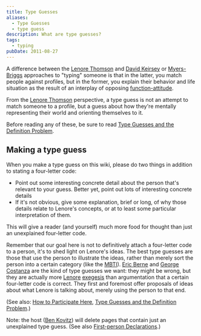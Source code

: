 ```yaml
---
title: Type Guesses
aliases:
  - Type Guesses
  - type guess
description: What are type guesses?
tags:
  - typing
pubDate: 2011-08-27
---
```


A difference between the [Lenore Thomson](/wiki/main/typologists/lenore-thomson) and [David Keirsey](/wiki/main/typologists/david-keirsey) or [Myers-Briggs](/wiki/main/typologists/myers-briggs) approaches to "typing" someone is that in the latter, you match people against profiles, but in the former, you explain their behavior and life situation as the result of an interplay of opposing [function-attitude](/wiki/main/fundamentals/function-attitude).

From the [Lenore Thomson](/wiki/main/typologists/lenore-thomson) perspective, a type guess is not an attempt to match someone to a profile, but a guess about how they're mentally representing their world and orienting themselves to it.

Before reading any of these, be sure to read [Type Guesses and the Definition Problem](/wiki/typing/type-guesses-and-the-definition-problem).

## Making a type guess

When you make a type guess on this wiki, please do two things in addition to stating a four-letter code:

- Point out some interesting concrete detail about the person that's relevant to your guess. Better yet, point out lots of interesting concrete details
- If it's not obvious, give some explanation, brief or long, of why those details relate to Lenore's concepts, or at to least some particular interpretation of them.

This will give a reader (and yourself) much more food for thought than just an unexplained four-letter code.

Remember that our goal here is not to definitively attach a four-letter code to a person, it's to shed light on Lenore's ideas. The best type guesses are those that use the person to illustrate the ideas, rather than merely sort the person into a certain category (like the [MBTI](/wiki/main/typologists/myers-briggs)). [Eric Berne](/wiki/typing/people/eric-berne) and [George Costanza](/wiki/typing/media/characters/george-costanza) are the kind of type guesses we want: they might be wrong, but they are actually more [Lenore](/wiki/main/typologists/lenore-thomson) [exegesis](/wiki/main/fundamentals/exegesis) than argumentation that a certain four-letter code is correct. They first and foremost offer proposals of ideas about what Lenore is talking about, merely using the person to that end.

(See also: [How to Participate Here](/wiki/main/misc/how-to-participate-here-archive), [Type Guesses and the Definition Problem](/wiki/typing/type-guesses-and-the-definition-problem).)

Note: the host ([Ben Kovitz](https://web.archive.org/web/20110116072807/http://greenlightwiki.com/lenore-exegesis/Ben_Kovitz)) will delete pages that contain just an unexplained type guess. (See also [First-person Declarations](/wiki/main/far-flung-explorations/first-person-declarations).)
